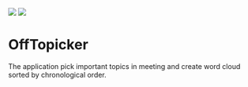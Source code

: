 <img src="https://img.shields.io/badge/-Go-76E1FE.svg?logo=go&style=plastic"> <img src="https://img.shields.io/badge/-React-61DAFB.svg?logo=react&style=plastic">

# OffTopicker
The application pick important topics in meeting and create word cloud sorted by chronological order.
